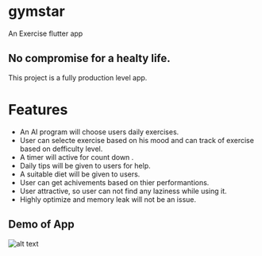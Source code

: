 # gymstar

An Exercise flutter app

## No compromise for a healty life.

This project is a fully production level app. 

# **Features**
- An AI program will choose users daily exercises.
- User can selecte exercise based on his mood and can track of exercise based on defficulty level.
- A timer will active for count down .
- Daily tips will be given to users for help.
- A suitable diet will be given to users.
- User can get achivements based on thier performantions.
- User attractive, so user can not find any laziness while using it.
- Highly optimize and memory leak will not be an issue.


## Demo of App
![alt text](https://github.com/AnimeshKotka/gymstar/blob/master/demo/ezgif.com-video-to-gif.gif)

